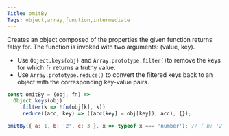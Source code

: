 ```yaml
---
Title: omitBy
Tags: object,array,function,intermediate
---
```


Creates an object composed of the properties the given function returns falsy for. The function is invoked with two arguments: (value, key).

- Use `Object.keys(obj)` and `Array.prototype.filter()`to remove the keys for which `fn` returns a truthy value.
- Use `Array.prototype.reduce()` to convert the filtered keys back to an object with the corresponding key-value pairs.

```js
const omitBy = (obj, fn) =>
  Object.keys(obj)
    .filter(k => !fn(obj[k], k))
    .reduce((acc, key) => ((acc[key] = obj[key]), acc), {});
```

```js
omitBy({ a: 1, b: '2', c: 3 }, x => typeof x === 'number'); // { b: '2' }
```
